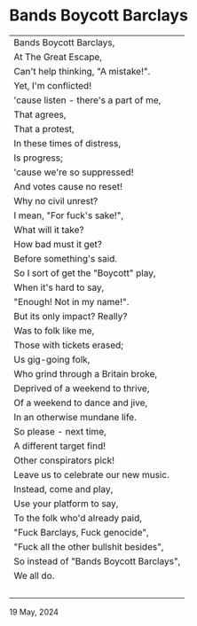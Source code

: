 # Bands Boycott Barclays

|                                 |
| :--------------------------------|
| Bands Boycott Barclays, |
| At The Great Escape, |
| Can't help thinking, "A mistake!". |
| Yet, I'm conflicted! |
| 'cause listen - there's a part of me, |
| That agrees, |
| That a protest, |
| In these times of distress, |
| Is progress; |
| 'cause we're so suppressed! |
| And votes cause no reset! |
| Why no civil unrest? |
| I mean, "For fuck's sake!", |
| What will it take? |
| How bad must it get? |
| Before something's said. |
| So I sort of get the "Boycott" play, |
| When it's hard to say, |
| "Enough! Not in my name!". |
| But its only impact? Really? |
| Was to folk like me, |
| Those with tickets erased; |
| Us gig-going folk, |
| Who grind through a Britain broke, |
| Deprived of a weekend to thrive, |
| Of a weekend to dance and jive, |
| In an otherwise mundane life. |
| So please - next time, |
| A different target find! |
| Other conspirators pick! |
| Leave us to celebrate our new music. |
| Instead, come and play, |
| Use your platform to say, |
| To the folk who'd already paid, |
| "Fuck Barclays, Fuck genocide", |
| "Fuck all the other bullshit besides", |
| So instead of "Bands Boycott Barclays", |
| We all do. |
| &nbsp; |

19 May, 2024
